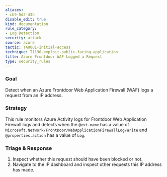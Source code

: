 ```yaml
---
aliases:
- cb9-5d2-43b
disable_edit: true
kind: documentation
rule_category:
- Log Detection
security: attack
source: azure
tactic: TA0001-initial-access
technique: T1190-exploit-public-facing-application
title: Azure Frontdoor WAF Logged a Request
type: security_rules
---
```


### Goal
Detect when an Azure Frontdoor Web Application Firewall (WAF) logs a request from an IP address.

### Strategy
This rule monitors Azure Activity logs for Frontdoor Web Application Firewall logs and detects when the `@evt.name` has a value of  `Microsoft.Network/FrontDoor/WebApplicationFirewallLog/Write` and `@properties.action` has a value of `Log`.

### Triage & Response
1. Inspect whether this request should have been blocked or not.
2. Navigate to the IP dashboard and inspect other requests this IP address has made.
